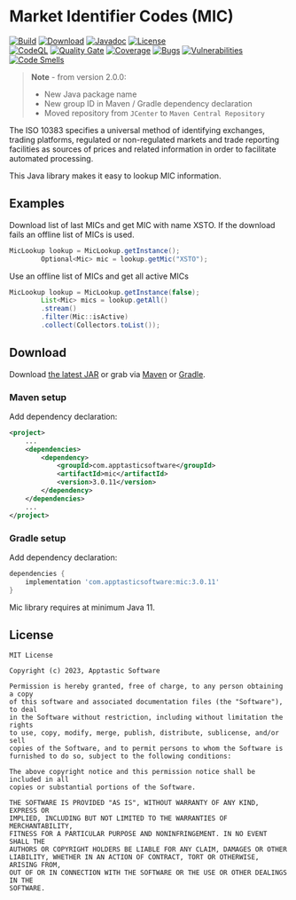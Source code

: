 Market Identifier Codes (MIC)
=============================

[![Build](https://github.com/w3stling/mic/actions/workflows/build.yml/badge.svg)](https://github.com/w3stling/mic/actions/workflows/build.yml)
[![Download](https://img.shields.io/badge/download-3.0.11-brightgreen.svg)](https://central.sonatype.com/artifact/com.apptasticsoftware/mic/3.0.11/overview)
[![Javadoc](https://img.shields.io/badge/javadoc-3.0.11-blue.svg)](https://w3stling.github.io/mic/javadoc/3.0.11)
[![License](http://img.shields.io/:license-MIT-blue.svg?style=flat-round)](http://apptastic-software.mit-license.org)   
[![CodeQL](https://github.com/w3stling/mic/actions/workflows/codeql-analysis.yml/badge.svg)](https://github.com/w3stling/mic/actions/workflows/codeql-analysis.yml)
[![Quality Gate](https://sonarcloud.io/api/project_badges/measure?project=w3stling_mic&metric=alert_status)](https://sonarcloud.io/summary/new_code?id=w3stling_mic)
[![Coverage](https://sonarcloud.io/api/project_badges/measure?project=w3stling_mic&metric=coverage)](https://sonarcloud.io/summary/new_code?id=w3stling_mic)
[![Bugs](https://sonarcloud.io/api/project_badges/measure?project=w3stling_mic&metric=bugs)](https://sonarcloud.io/summary/new_code?id=w3stling_mic)
[![Vulnerabilities](https://sonarcloud.io/api/project_badges/measure?project=w3stling_mic&metric=vulnerabilities)](https://sonarcloud.io/summary/new_code?id=w3stling_mic)
[![Code Smells](https://sonarcloud.io/api/project_badges/measure?project=w3stling_mic&metric=code_smells)](https://sonarcloud.io/summary/new_code?id=w3stling_mic)

> **Note** - from version 2.0.0:
> * New Java package name
> * New group ID in Maven / Gradle dependency declaration
> * Moved repository from `JCenter` to `Maven Central Repository`

The ISO 10383 specifies a universal method of identifying exchanges, trading platforms, regulated or non-regulated markets and trade reporting facilities as sources of prices and related information in order to facilitate automated processing.

This Java library makes it easy to lookup MIC information.

Examples
--------
Download list of last MICs and get MIC with name XSTO. If the download fails an offline list of MICs is used.
```java
MicLookup lookup = MicLookup.getInstance();
        Optional<Mic> mic = lookup.getMic("XSTO");
```

Use an offline list of MICs and get all active MICs
```java
MicLookup lookup = MicLookup.getInstance(false);
        List<Mic> mics = lookup.getAll()
        .stream()
        .filter(Mic::isActive)
        .collect(Collectors.toList());
```


Download
--------

Download [the latest JAR][1] or grab via [Maven][2] or [Gradle][3].

### Maven setup
Add dependency declaration:
```xml
<project>
    ...
    <dependencies>
        <dependency>
            <groupId>com.apptasticsoftware</groupId>
            <artifactId>mic</artifactId>
            <version>3.0.11</version>
        </dependency>
    </dependencies>
    ...
</project>
```

### Gradle setup
Add dependency declaration:
```groovy
dependencies {
    implementation 'com.apptasticsoftware:mic:3.0.11'
}
```

Mic library requires at minimum Java 11.

License
-------

    MIT License
    
    Copyright (c) 2023, Apptastic Software
    
    Permission is hereby granted, free of charge, to any person obtaining a copy
    of this software and associated documentation files (the "Software"), to deal
    in the Software without restriction, including without limitation the rights
    to use, copy, modify, merge, publish, distribute, sublicense, and/or sell
    copies of the Software, and to permit persons to whom the Software is
    furnished to do so, subject to the following conditions:
    
    The above copyright notice and this permission notice shall be included in all
    copies or substantial portions of the Software.
    
    THE SOFTWARE IS PROVIDED "AS IS", WITHOUT WARRANTY OF ANY KIND, EXPRESS OR
    IMPLIED, INCLUDING BUT NOT LIMITED TO THE WARRANTIES OF MERCHANTABILITY,
    FITNESS FOR A PARTICULAR PURPOSE AND NONINFRINGEMENT. IN NO EVENT SHALL THE
    AUTHORS OR COPYRIGHT HOLDERS BE LIABLE FOR ANY CLAIM, DAMAGES OR OTHER
    LIABILITY, WHETHER IN AN ACTION OF CONTRACT, TORT OR OTHERWISE, ARISING FROM,
    OUT OF OR IN CONNECTION WITH THE SOFTWARE OR THE USE OR OTHER DEALINGS IN THE
    SOFTWARE.


[1]: https://central.sonatype.com/artifact/com.apptasticsoftware/mic/3.0.11/overview
[2]: https://maven.apache.org
[3]: https://gradle.org
